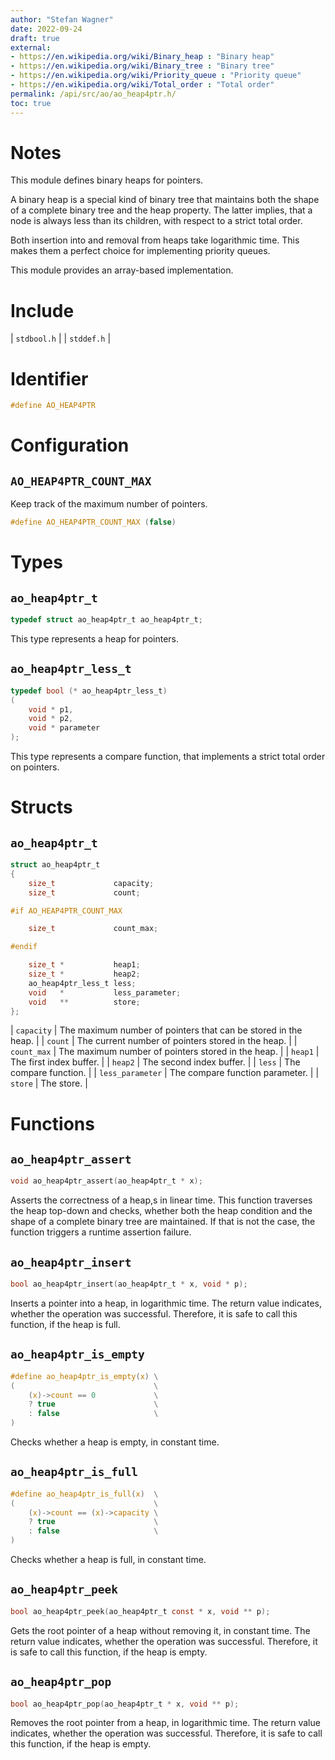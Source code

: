 ```yaml
---
author: "Stefan Wagner"
date: 2022-09-24
draft: true
external:
- https://en.wikipedia.org/wiki/Binary_heap : "Binary heap"
- https://en.wikipedia.org/wiki/Binary_tree : "Binary tree"
- https://en.wikipedia.org/wiki/Priority_queue : "Priority queue"
- https://en.wikipedia.org/wiki/Total_order : "Total order"
permalink: /api/src/ao/ao_heap4ptr.h/
toc: true
---
```


# Notes

This module defines binary heaps for pointers.

A binary heap is a special kind of binary tree that maintains both the shape of a complete binary tree and the heap property. The latter implies, that a node is always less than its children, with respect to a strict total order.

Both insertion into and removal from heaps take logarithmic time. This makes them a perfect choice for implementing priority queues.

This module provides an array-based implementation.

# Include

| `stdbool.h` |
| `stddef.h` |

# Identifier

```c
#define AO_HEAP4PTR
```

# Configuration

## `AO_HEAP4PTR_COUNT_MAX`

Keep track of the maximum number of pointers.

```c
#define AO_HEAP4PTR_COUNT_MAX (false)
```

# Types

## `ao_heap4ptr_t`

```c
typedef struct ao_heap4ptr_t ao_heap4ptr_t;
```

This type represents a heap for pointers.

## `ao_heap4ptr_less_t`

```c
typedef bool (* ao_heap4ptr_less_t)
(
    void * p1,
    void * p2,
    void * parameter
);
```

This type represents a compare function, that implements a strict total order on pointers.

# Structs

## `ao_heap4ptr_t`

```c
struct ao_heap4ptr_t
{
    size_t             capacity;
    size_t             count;

#if AO_HEAP4PTR_COUNT_MAX

    size_t             count_max;

#endif

    size_t *           heap1;
    size_t *           heap2;
    ao_heap4ptr_less_t less;
    void   *           less_parameter;
    void   **          store;
};
```

| `capacity` | The maximum number of pointers that can be stored in the heap. |
| `count` | The current number of pointers stored in the heap. |
| `count_max` | The maximum number of pointers stored in the heap. |
| `heap1` | The first index buffer. |
| `heap2` | The second index buffer. |
| `less` | The compare function. |
| `less_parameter` | The compare function parameter. |
| `store` | The store. |

# Functions

## `ao_heap4ptr_assert`

```c
void ao_heap4ptr_assert(ao_heap4ptr_t * x);
```

Asserts the correctness of a heap,s in linear time. This function traverses the heap top-down and checks, whether both the heap condition and the shape of a complete binary tree are maintained. If that is not the case, the function triggers a runtime assertion failure.

## `ao_heap4ptr_insert`

```c
bool ao_heap4ptr_insert(ao_heap4ptr_t * x, void * p);
```

Inserts a pointer into a heap, in logarithmic time. The return value indicates, whether the operation was successful. Therefore, it is safe to call this function, if the heap is full.

## `ao_heap4ptr_is_empty`

```c
#define ao_heap4ptr_is_empty(x) \
(                               \
    (x)->count == 0             \
    ? true                      \
    : false                     \
)
```

Checks whether a heap is empty, in constant time.

## `ao_heap4ptr_is_full`

```c
#define ao_heap4ptr_is_full(x)  \
(                               \
    (x)->count == (x)->capacity \
    ? true                      \
    : false                     \
)
```

Checks whether a heap is full, in constant time.

## `ao_heap4ptr_peek`

```c
bool ao_heap4ptr_peek(ao_heap4ptr_t const * x, void ** p);
```

Gets the root pointer of a heap without removing it, in constant time. The return value indicates, whether the operation was successful. Therefore, it is safe to call this function, if the heap is empty.

## `ao_heap4ptr_pop`

```c
bool ao_heap4ptr_pop(ao_heap4ptr_t * x, void ** p);
```

Removes the root pointer from a heap, in logarithmic time. The return value indicates, whether the operation was successful. Therefore, it is safe to call this function, if the heap is empty.
